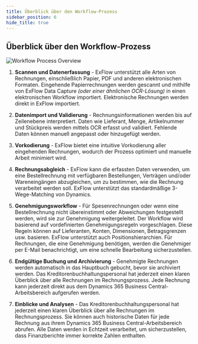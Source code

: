 ```yaml
---
title: Überblick über den Workflow-Prozess
sidebar_position: 6
hide_title: true
---
```

## Überblick über den Workflow-Prozess

![Workflow Process Overview](@site/static/img/media/workflow-process-overview-001.png)

1. **Scannen und Datenerfassung** - ExFlow unterstützt alle Arten von Rechnungen, einschließlich Papier, PDF und anderen elektronischen Formaten. Eingehende Papierrechnungen werden gescannt und mithilfe von ExFlow Data Capture *(oder einer ähnlichen OCR-Lösung)* in einen elektronischen Workflow importiert. Elektronische Rechnungen werden direkt in ExFlow importiert.

2. **Datenimport und Validierung** - Rechnungsinformationen werden bis auf Zeilenebene interpretiert. Daten wie Lieferant, Menge, Artikelnummer und Stückpreis werden mittels OCR erfasst und validiert. Fehlende Daten können manuell angepasst oder hinzugefügt werden.

3. **Vorkodierung** - ExFlow bietet eine intuitive Vorkodierung aller eingehenden Rechnungen, wodurch der Prozess optimiert und manuelle Arbeit minimiert wird.

4. **Rechnungsabgleich** - ExFlow kann die erfassten Daten verwenden, um eine Bestellrechnung mit verfügbaren Bestellungen, Verträgen und/oder Wareneingängen abzugleichen, um zu bestimmen, wie die Rechnung verarbeitet werden soll. ExFlow unterstützt das standardmäßige 3-Wege-Matching von Dynamics.

5. **Genehmigungsworkflow** - Für Spesenrechnungen oder wenn eine Bestellrechnung nicht übereinstimmt oder Abweichungen festgestellt werden, wird sie zur Genehmigung weitergeleitet. Der Workflow wird basierend auf vordefinierten Genehmigungsregeln vorgeschlagen. Diese Regeln können auf Lieferanten, Konten, Dimensionen, Betragsgrenzen usw. basieren. ExFlow unterstützt auch Positionshierarchien. Für Rechnungen, die eine Genehmigung benötigen, werden die Genehmiger per E-Mail benachrichtigt, um eine schnelle Bearbeitung sicherzustellen.

6. **Endgültige Buchung und Archivierung** - Genehmigte Rechnungen werden automatisch in das Hauptbuch gebucht, bevor sie archiviert werden. Das Kreditorenbuchhaltungspersonal hat jederzeit einen klaren Überblick über alle Rechnungen im Rechnungsprozess. Jede Rechnung kann jederzeit direkt aus dem Dynamics 365 Business Central-Arbeitsbereich aufgerufen werden.

7. **Einblicke und Analysen** - Das Kreditorenbuchhaltungspersonal hat jederzeit einen klaren Überblick über alle Rechnungen im Rechnungsprozess. Sie können auch historische Daten für jede Rechnung aus ihrem Dynamics 365 Business Central-Arbeitsbereich abrufen. Alle Daten werden in Echtzeit verarbeitet, um sicherzustellen, dass Finanzberichte immer korrekte Zahlen enthalten.